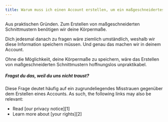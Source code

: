 ```yaml
---
title: Warum muss ich einen Account erstellen, um ein maßgeschneidertes Schnittmuster herunterladen zu können?
---
```


Aus praktischen Gründen. Zum Erstellen von maßgeschneiderten Schnittmustern benötigen wir deine Körpermaße.

Dich jedesmal danach zu fragen wäre ziemlich umständlich, weshalb wir diese Information speichern müssen. Und genau das machen wir in deinem Account.

Ohne die Möglichkeiit, deine Körpermaße zu speichern, wäre das Erstellen von maßgeschneiderten Schnittmustern hoffnungslos unpraktikabel.

<Note>

##### Fragst du das, weil du uns nicht traust?

Diese Frage deutet häufig auf ein zugrundeliegendes Misstrauen gegenüber dem Erstellen eines Accounts. As such, the following links may also be relevant:

 - Read [our privacy notice][1]
 - Learn more about [your rights][2]

</Note>
